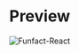 # Preview

![Funfact-React](https://user-images.githubusercontent.com/116197527/228270632-998ab66f-70d7-47fc-91a3-a6ecfc0d031e.png)
